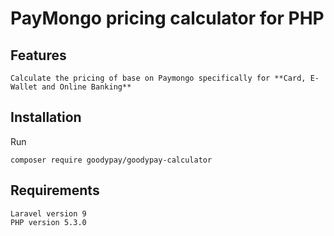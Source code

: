 PayMongo pricing calculator for PHP
=============

Features
------------
```
Calculate the pricing of base on Paymongo specifically for **Card, E-Wallet and Online Banking**
```
Installation
------------
Run

```
composer require goodypay/goodypay-calculator
```

Requirements
------------

```
Laravel version 9
PHP version 5.3.0

```


